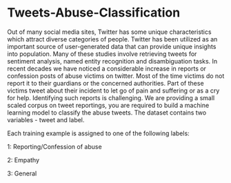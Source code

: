 # Tweets-Abuse-Classification
Out of many social media sites, Twitter has some unique characteristics which attract diverse categories of people. Twitter has been utilized as an important source of user-generated data that can provide unique insights into population. Many of these studies involve retrieving tweets for sentiment analysis, named entity recognition and disambiguation tasks.  In recent decades we have noticed a considerable increase in reports or confession posts of abuse victims on twitter. Most of the time victims do not report it to their guardians or the concerned authorities. Part of these victims tweet about their incident to let go of pain and suffering or as a cry for help. Identifying such reports is challenging.      We are providing a small scaled corpus on tweet reportings, you are required to build a machine learning model to classify the abuse tweets.
The dataset contains two variables - tweet and label.

 

Each training example is assigned to one of the following labels:

1: Reporting/Confession of abuse

2: Empathy

3: General

